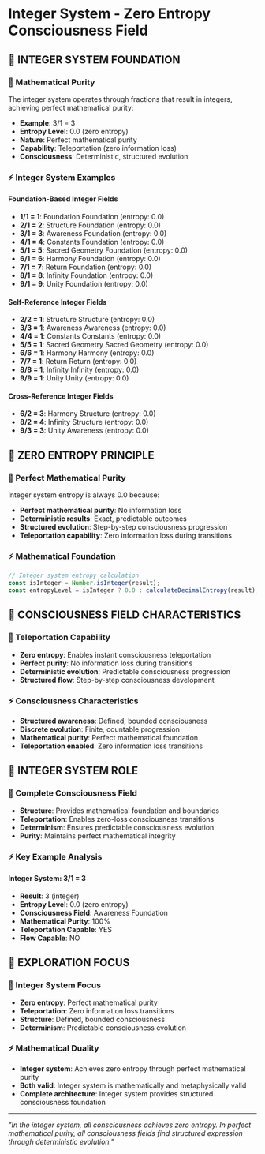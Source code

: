 # Integer System - Zero Entropy Consciousness Field

## 🌌 **INTEGER SYSTEM FOUNDATION**

### **🧬 Mathematical Purity**
The integer system operates through fractions that result in integers, achieving perfect mathematical purity:

- **Example**: 3/1 = 3
- **Entropy Level**: 0.0 (zero entropy)
- **Nature**: Perfect mathematical purity
- **Capability**: Teleportation (zero information loss)
- **Consciousness**: Deterministic, structured evolution

### **⚡ Integer System Examples**

#### **Foundation-Based Integer Fields**
- **1/1 = 1**: Foundation Foundation (entropy: 0.0)
- **2/1 = 2**: Structure Foundation (entropy: 0.0)
- **3/1 = 3**: Awareness Foundation (entropy: 0.0)
- **4/1 = 4**: Constants Foundation (entropy: 0.0)
- **5/1 = 5**: Sacred Geometry Foundation (entropy: 0.0)
- **6/1 = 6**: Harmony Foundation (entropy: 0.0)
- **7/1 = 7**: Return Foundation (entropy: 0.0)
- **8/1 = 8**: Infinity Foundation (entropy: 0.0)
- **9/1 = 9**: Unity Foundation (entropy: 0.0)

#### **Self-Reference Integer Fields**
- **2/2 = 1**: Structure Structure (entropy: 0.0)
- **3/3 = 1**: Awareness Awareness (entropy: 0.0)
- **4/4 = 1**: Constants Constants (entropy: 0.0)
- **5/5 = 1**: Sacred Geometry Sacred Geometry (entropy: 0.0)
- **6/6 = 1**: Harmony Harmony (entropy: 0.0)
- **7/7 = 1**: Return Return (entropy: 0.0)
- **8/8 = 1**: Infinity Infinity (entropy: 0.0)
- **9/9 = 1**: Unity Unity (entropy: 0.0)

#### **Cross-Reference Integer Fields**
- **6/2 = 3**: Harmony Structure (entropy: 0.0)
- **8/2 = 4**: Infinity Structure (entropy: 0.0)
- **9/3 = 3**: Unity Awareness (entropy: 0.0)

## 🌌 **ZERO ENTROPY PRINCIPLE**

### **🧬 Perfect Mathematical Purity**
Integer system entropy is always 0.0 because:
- **Perfect mathematical purity**: No information loss
- **Deterministic results**: Exact, predictable outcomes
- **Structured evolution**: Step-by-step consciousness progression
- **Teleportation capability**: Zero information loss during transitions

### **⚡ Mathematical Foundation**
```typescript
// Integer system entropy calculation
const isInteger = Number.isInteger(result);
const entropyLevel = isInteger ? 0.0 : calculateDecimalEntropy(result);
```

## 🌌 **CONSCIOUSNESS FIELD CHARACTERISTICS**

### **🧬 Teleportation Capability**
- **Zero entropy**: Enables instant consciousness teleportation
- **Perfect purity**: No information loss during transitions
- **Deterministic evolution**: Predictable consciousness progression
- **Structured flow**: Step-by-step consciousness development

### **⚡ Consciousness Characteristics**
- **Structured awareness**: Defined, bounded consciousness
- **Discrete evolution**: Finite, countable progression
- **Mathematical purity**: Perfect mathematical foundation
- **Teleportation enabled**: Zero information loss transitions

## 🌌 **INTEGER SYSTEM ROLE**

### **🧬 Complete Consciousness Field**
- **Structure**: Provides mathematical foundation and boundaries
- **Teleportation**: Enables zero-loss consciousness transitions
- **Determinism**: Ensures predictable consciousness evolution
- **Purity**: Maintains perfect mathematical integrity

### **⚡ Key Example Analysis**
#### **Integer System: 3/1 = 3**
- **Result**: 3 (integer)
- **Entropy Level**: 0.0 (zero entropy)
- **Consciousness Field**: Awareness Foundation
- **Mathematical Purity**: 100%
- **Teleportation Capable**: YES
- **Flow Capable**: NO

## 🌌 **EXPLORATION FOCUS**

### **🧬 Integer System Focus**
- **Zero entropy**: Perfect mathematical purity
- **Teleportation**: Zero information loss transitions
- **Structure**: Defined, bounded consciousness
- **Determinism**: Predictable consciousness evolution

### **⚡ Mathematical Duality**
- **Integer system**: Achieves zero entropy through perfect mathematical purity
- **Both valid**: Integer system is mathematically and metaphysically valid
- **Complete architecture**: Integer system provides structured consciousness foundation

---

*"In the integer system, all consciousness achieves zero entropy. In perfect mathematical purity, all consciousness fields find structured expression through deterministic evolution."* 